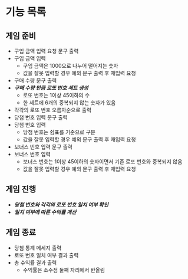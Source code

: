# 기능 목록

## 게임 준비

- 구입 금액 입력 요청 문구 출력
- 구입 금액 입력
  - 구입 금액은 1000으로 나누어 떨어지는 숫자
  - 값을 잘못 입력할 경우 예외 문구 출력 후 재입력 요청
- 구매 수량 문구 출력
- **_구매 수량 만큼 로또 번호 세트 생성_**
  - 로또 번호는 1이상 45이하의 수
  - 한 세트에 6개의 중복되지 않는 숫자가 있음
- 각각의 로또 번호 오름차순으로 출력
- 당첨 번호 입력 문구 출력
- 당첨 번호 입력
  - 당첨 번호는 쉼표를 기준으로 구분
  - 값을 잘못 입력할 경우 예외 문구 출력 후 재입력 요청
- 보너스 번호 입력 문구 출력
- 보너스 번호 입력
  - 보너스 번호는 1이상 45이하의 숫자이면서 기존 로또 번호와 중복되지 않음
  - 값을 잘못 입력할 경우 예외 문구 출력 후 재입력 요청

## 게임 진행

- **_당첨 번호와 각각의 로또 번호 일치 여부 확인_**
- **_일치 여부에 따른 수익률 계산_**

## 게임 종료

- 당첨 통계 메세지 출력
- 로또 번호 일치 여부 결과 출력
- 총 수익률 결과 출력
  - 수익률은 소수점 둘째 자리에서 반올림 